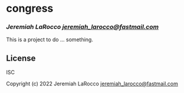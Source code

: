 # congress
### _Jeremiah LaRocco <jeremiah_larocco@fastmail.com>_

This is a project to do ... something.

## License

ISC


Copyright (c) 2022 Jeremiah LaRocco <jeremiah_larocco@fastmail.com>



